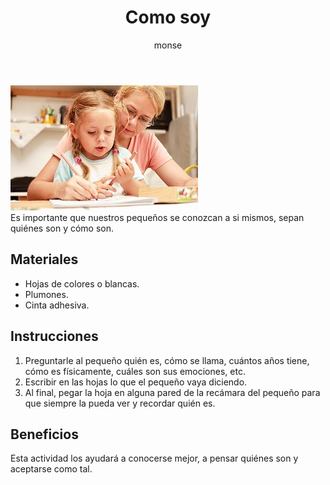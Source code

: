 ﻿---
layout: post
title:  "Como soy"
tags: [intrapersonal]
categories: [infantes, actividad]
author: monse
image: /assets/posts/2020-06-30-como-soy.jpeg
---
![Actividad intrapersonal](/assets/posts/2020-06-30-como-soy.jpeg)<br/>
Es importante que nuestros pequeños se conozcan a si mismos, sepan quiénes son y cómo son.

## Materiales 
- Hojas de colores o blancas.
- Plumones.
- Cinta adhesiva. 

## Instrucciones 
1. Preguntarle al pequeño quién es, cómo se llama, cuántos años tiene, cómo es físicamente, cuáles son sus emociones, etc.
2. Escribir en las hojas lo que el pequeño vaya diciendo.
3. Al final, pegar la hoja en alguna pared de la recámara del pequeño para que siempre la pueda ver y recordar quién es. 

## Beneficios 
Esta actividad los ayudará a conocerse mejor, a pensar quiénes son y aceptarse como tal.